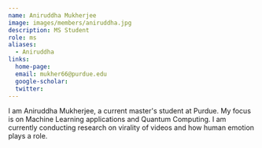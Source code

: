 ```yaml
---
name: Aniruddha Mukherjee
image: images/members/aniruddha.jpg
description: MS Student
role: ms
aliases:
  - Aniruddha
links:
  home-page: 
  email: mukher66@purdue.edu
  google-scholar: 
  twitter: 
---
```


I am Aniruddha Mukherjee, a current master's student at Purdue. My focus is on Machine Learning applications and Quantum Computing. I am currently conducting research on virality of videos and how human emotion plays a role. 